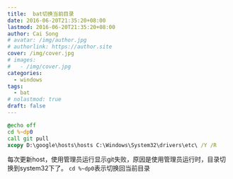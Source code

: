```yaml
---
title:  bat切换当前目录
date: 2016-06-20T21:35:20+08:00
lastmod: 2016-06-20T21:35:20+08:00
author: Cai Song
# avatar: /img/author.jpg
# authorlink: https://author.site
cover: /img/cover.jpg
# images:
#   - /img/cover.jpg
categories:
  - windows
tags:
  - bat
# nolastmod: true
draft: false
---
```


```bat
@echo off
cd %~dp0
call git pull
xcopy D:\google\hosts\hosts C:\Windows\System32\drivers\etc\ /Y /R
```
每次更新host，使用管理员运行显示git失败，原因是使用管理员运行时，目录切换到system32下了。
`cd %~dp0`表示切换回当前目录

